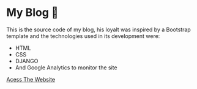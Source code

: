 # My Blog 👋

This is the source code of my blog, his loyalt was inspired by a Bootstrap template and the technologies used in its development were:
* HTML
* CSS
* DJANGO
* And Google Analytics to monitor the site

[Acess The Website](https://blog-1257.herokuapp.com/)
